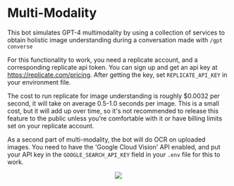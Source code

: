 # Multi-Modality

This bot simulates GPT-4 multimodality by using a collection of services to obtain holistic image understanding during a conversation made with `/gpt converse`

For this functionality to work, you need a replicate account, and a corresponding replicate api token. You can sign up and get an api key at https://replicate.com/pricing. After getting the key, set `REPLICATE_API_KEY` in your environment file.

The cost to run replicate for image understanding is roughly $0.0032 per second, it will take on average 0.5-1.0 seconds per image. This is a small cost, but it will add up over time, so it's not recommended to release this feature to the public unless you're comfortable with it or have billing limits set on your replicate account.

As a second part of multi-modality, the bot will do OCR on uploaded images. You need to have the 'Google Cloud Vision' API enabled, and put your API key in the `GOOGLE_SEARCH_API_KEY` field in your `.env` file for this to work.

<p align="center">
  <img src="https://i.imgur.com/LgJ58Ak.png"/>
</p>